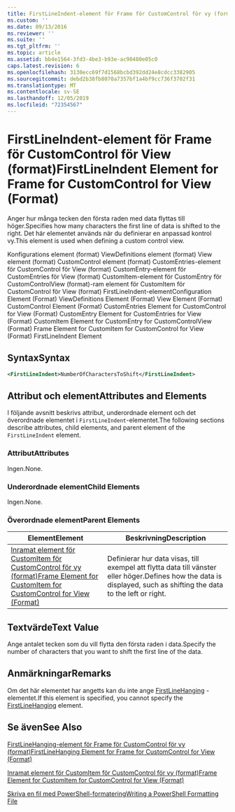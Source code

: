 ```yaml
---
title: FirstLineIndent-element för Frame för CustomControl för vy (format) | Microsoft Docs
ms.custom: ''
ms.date: 09/13/2016
ms.reviewer: ''
ms.suite: ''
ms.tgt_pltfrm: ''
ms.topic: article
ms.assetid: bb4e1564-3fd3-4be3-b93e-ac90480e05c0
caps.latest.revision: 6
ms.openlocfilehash: 3130ecc69f7d1568bcbd392dd24e8cdcc3382905
ms.sourcegitcommit: debd2b38fb8070a7357bf1a4bf9cc736f3702f31
ms.translationtype: MT
ms.contentlocale: sv-SE
ms.lasthandoff: 12/05/2019
ms.locfileid: "72354567"
---
```

# <a name="firstlineindent-element-for-frame-for-customcontrol-for-view-format"></a><span data-ttu-id="b4001-102">FirstLineIndent-element för Frame för CustomControl för View (format)</span><span class="sxs-lookup"><span data-stu-id="b4001-102">FirstLineIndent Element for Frame for CustomControl for View (Format)</span></span>

<span data-ttu-id="b4001-103">Anger hur många tecken den första raden med data flyttas till höger.</span><span class="sxs-lookup"><span data-stu-id="b4001-103">Specifies how many characters the first line of data is shifted to the right.</span></span> <span data-ttu-id="b4001-104">Det här elementet används när du definierar en anpassad kontrol vy.</span><span class="sxs-lookup"><span data-stu-id="b4001-104">This element is used when defining a custom control view.</span></span>

<span data-ttu-id="b4001-105">Konfigurations element (format) ViewDefinitions element (format) View element (format) CustomControl element (format) CustomEntries-element för CustomControl för View (format) CustomEntry-element för CustomEntries för View (format) CustomItem-element för CustomEntry för CustomControlView (format)-ram element för CustomItem för CustomControl för View (format) FirstLineIndent-element</span><span class="sxs-lookup"><span data-stu-id="b4001-105">Configuration Element (Format) ViewDefinitions Element (Format) View Element (Format) CustomControl Element (Format) CustomEntries Element for CustomControl for View (Format) CustomEntry Element for CustomEntries for View (Format) CustomItem Element for CustomEntry for CustomControlView (Format) Frame Element for CustomItem for CustomControl for View (Format) FirstLineIndent Element</span></span>

## <a name="syntax"></a><span data-ttu-id="b4001-106">Syntax</span><span class="sxs-lookup"><span data-stu-id="b4001-106">Syntax</span></span>

```xml
<FirstLineIndent>NumberOfCharactersToShift</FirstLineIndent>
```

## <a name="attributes-and-elements"></a><span data-ttu-id="b4001-107">Attribut och element</span><span class="sxs-lookup"><span data-stu-id="b4001-107">Attributes and Elements</span></span>

<span data-ttu-id="b4001-108">I följande avsnitt beskrivs attribut, underordnade element och det överordnade elementet i `FirstLineIndent`-elementet.</span><span class="sxs-lookup"><span data-stu-id="b4001-108">The following sections describe attributes, child elements, and parent element of the `FirstLineIndent` element.</span></span>

### <a name="attributes"></a><span data-ttu-id="b4001-109">Attribut</span><span class="sxs-lookup"><span data-stu-id="b4001-109">Attributes</span></span>

<span data-ttu-id="b4001-110">Ingen.</span><span class="sxs-lookup"><span data-stu-id="b4001-110">None.</span></span>

### <a name="child-elements"></a><span data-ttu-id="b4001-111">Underordnade element</span><span class="sxs-lookup"><span data-stu-id="b4001-111">Child Elements</span></span>

<span data-ttu-id="b4001-112">Ingen.</span><span class="sxs-lookup"><span data-stu-id="b4001-112">None.</span></span>

### <a name="parent-elements"></a><span data-ttu-id="b4001-113">Överordnade element</span><span class="sxs-lookup"><span data-stu-id="b4001-113">Parent Elements</span></span>

|<span data-ttu-id="b4001-114">Element</span><span class="sxs-lookup"><span data-stu-id="b4001-114">Element</span></span>|<span data-ttu-id="b4001-115">Beskrivning</span><span class="sxs-lookup"><span data-stu-id="b4001-115">Description</span></span>|
|-------------|-----------------|
|[<span data-ttu-id="b4001-116">Inramat element för CustomItem för CustomControl för vy (format)</span><span class="sxs-lookup"><span data-stu-id="b4001-116">Frame Element for CustomItem for CustomControl for View (Format)</span></span>](./frame-element-for-customitem-for-customcontrol-for-view-format.md)|<span data-ttu-id="b4001-117">Definierar hur data visas, till exempel att flytta data till vänster eller höger.</span><span class="sxs-lookup"><span data-stu-id="b4001-117">Defines how the data is displayed, such as shifting the data to the left or right.</span></span>|

## <a name="text-value"></a><span data-ttu-id="b4001-118">Textvärde</span><span class="sxs-lookup"><span data-stu-id="b4001-118">Text Value</span></span>

<span data-ttu-id="b4001-119">Ange antalet tecken som du vill flytta den första raden i data.</span><span class="sxs-lookup"><span data-stu-id="b4001-119">Specify the number of characters that you want to shift the first line of the data.</span></span>

## <a name="remarks"></a><span data-ttu-id="b4001-120">Anmärkningar</span><span class="sxs-lookup"><span data-stu-id="b4001-120">Remarks</span></span>

<span data-ttu-id="b4001-121">Om det här elementet har angetts kan du inte ange [FirstLineHanging](./firstlinehanging-element-for-frame-for-customcontrol-for-view-format.md) -elementet.</span><span class="sxs-lookup"><span data-stu-id="b4001-121">If this element is specified, you cannot specify the [FirstLineHanging](./firstlinehanging-element-for-frame-for-customcontrol-for-view-format.md) element.</span></span>

## <a name="see-also"></a><span data-ttu-id="b4001-122">Se även</span><span class="sxs-lookup"><span data-stu-id="b4001-122">See Also</span></span>

[<span data-ttu-id="b4001-123">FirstLineHanging-element för Frame för CustomControl för vy (format)</span><span class="sxs-lookup"><span data-stu-id="b4001-123">FirstLineHanging Element for Frame for CustomControl for View (Format)</span></span>](./firstlinehanging-element-for-frame-for-customcontrol-for-view-format.md)

[<span data-ttu-id="b4001-124">Inramat element för CustomItem för CustomControl för vy (format)</span><span class="sxs-lookup"><span data-stu-id="b4001-124">Frame Element for CustomItem for CustomControl for View (Format)</span></span>](./frame-element-for-customitem-for-customcontrol-for-view-format.md)

[<span data-ttu-id="b4001-125">Skriva en fil med PowerShell-formatering</span><span class="sxs-lookup"><span data-stu-id="b4001-125">Writing a PowerShell Formatting File</span></span>](./writing-a-powershell-formatting-file.md)
